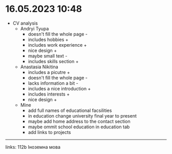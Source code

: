 # 16.05.2023 10:48

- CV analysis
  - Andryi Tyupa
    - doesn't fill the whole page -
    - includes hobbies +
    - includes work experience +
    - nice design +
    - maybe small text -
    - includes skills section +
  - Anastasia Nikitina
    - includes a picutre +
    - doesn't fill the whole page -
    - lacks information a bit -
    - includes a nice introduction +
    - includes interests +
    - nice design +
  - Mine
    - add full names of educational facsilities
    - in education change university final year to present
    - maybe add home address to the contact section
    - maybe ommit school education in education tab
    - add links to projects






---

links: 112b Іноземна мова

